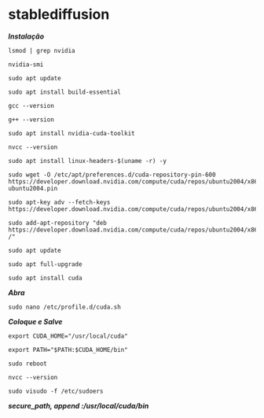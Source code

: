 # stablediffusion

***Instalação***

```
lsmod | grep nvidia
```

```
nvidia-smi
```

```
sudo apt update
```

```
sudo apt install build-essential
```

```
gcc --version

g++ --version
```

```
sudo apt install nvidia-cuda-toolkit
```

```
nvcc --version
```


```
sudo apt install linux-headers-$(uname -r) -y
```

```
sudo wget -O /etc/apt/preferences.d/cuda-repository-pin-600 https://developer.download.nvidia.com/compute/cuda/repos/ubuntu2004/x86_64/cuda-ubuntu2004.pin
```

```
sudo apt-key adv --fetch-keys https://developer.download.nvidia.com/compute/cuda/repos/ubuntu2004/x86_64/7fa2af80.pub
```

```
sudo add-apt-repository "deb https://developer.download.nvidia.com/compute/cuda/repos/ubuntu2004/x86_64/ /"
```

```
sudo apt update
```


```
sudo apt full-upgrade
```

```
sudo apt install cuda
```
***Abra***
```
sudo nano /etc/profile.d/cuda.sh
```
***Coloque e Salve***

```
export CUDA_HOME="/usr/local/cuda"

export PATH="$PATH:$CUDA_HOME/bin"
```


```
sudo reboot
```


```
nvcc --version
```

```
sudo visudo -f /etc/sudoers
```
 ***secure_path, append :/usr/local/cuda/bin***

 

